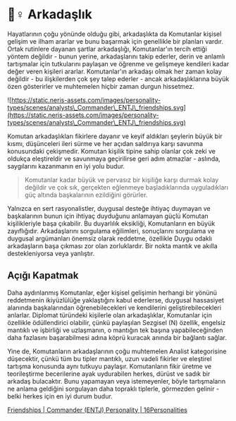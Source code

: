# 👯♀ Arkadaşlık

Hayatlarının çoğu yönünde olduğu gibi, arkadaşlıkta da Komutanlar kişisel gelişim ve ilham ararlar ve bunu başarmak için genellikle bir planları vardır. Ortak rutinlere dayanan şartlar arkadaşlığı, Komutanlar'ın tercih ettiği yöntem değildir - bunun yerine, arkadaşlarını takip ederler, derin ve anlamlı tartışmalar için tutkularını paylaşan ve öğrenme ve gelişmeye kendileri kadar değer veren kişileri ararlar. Komutanlar'ın arkadaşı olmak her zaman kolay değildir - bu ilişkilerden çok şey talep ederler - ancak arkadaşlıklarına büyük özen gösterirler ve muhtemelen hiçbir zaman durgun hissetmez.

![https://static.neris-assets.com/images/personality-types/scenes/analysts\_Commander\_ENTJ\_friendships.svg](https://static.neris-assets.com/images/personality-types/scenes/analysts\_Commander\_ENTJ\_friendships.svg)

Komutan arkadaşlıkları fikirlere dayanır ve keyif aldıkları şeylerin büyük bir kısmı, düşünceleri ileri sürme ve her açıdan saldırıya karşı savunma konusundaki çekişmedir. Komutan kişilik tipine sahip olanlar çok zeki ve oldukça eleştireldir ve savunmaya geçirilirse geri adım atmazlar - aslında, saygılarını kazanmanın en iyi yolu budur.

> Komutanlar kadar büyük ve pervasız bir kişiliğe karşı durmak kolay değildir ve çok sık, gerçekten eğlenmeye başladıklarında uyguladıkları güç altında başkalarının ezildiğini görürler.

Yalnızca en sert rasyonalistler, duygusal desteğe ihtiyaç duymayan ve başkalarının bunun için ihtiyaç duyduğunu anlamayan güçlü Komutan kişilikleriyle başa çıkabilir. Bu duyarlılık eksikliği, Komutanların en büyük zayıflığıdır. Arkadaşlarını sorgulama eğilimleri, sonuçlarını sorgulama ve duygusal argümanları önemsiz olarak reddetme, özellikle Duygu odaklı arkadaşların başa çıkması zor olan zorluklardır. Bir nokta mantık ve akılla destekleniyorsa veya yanlıştır.

## Açığı Kapatmak

Daha aydınlanmış Komutanlar, eğer kişisel gelişimin herhangi bir yönünü reddetmenin ikiyüzlülüğe yaklaştığını kabul ederlerse, duygusal hassasiyet alanında başkalarından öğrenebilecekleri ve kendilerini geliştirebilecekleri anlarlar. Diplomat türündeki kişilerle olan arkadaşlıklar, Komutanlar için özellikle ödüllendirici olabilir, çünkü paylaşılan Sezgisel (N) özellik, engelsiz mantıklı ve işbirliği ve uzlaşmanın, o mantığın tek başına yapabileceğinden daha fazlasını başarabilmesi adına köprü kuracak anında bir bağlantı sağlar.

Yine de, Komutanların arkadaşlarının çoğu muhtemelen Analist kategorisine düşecektir, çünkü tüm bu tipler mantıklı, uzun vadeli fikirler ve eleştirel tartışma konusunda aynı tutkuyu paylaşır. Komutanların fikir üretme ve teorileştirme becerilerine ayak uydurabilen herkes, dürüst ve sadık bir arkadaş bulacaktır. Bunu yapamayan veya istemeyenler, böyle tartışmaların ne anlama geldiğini sorgulayan daha topraklı tiplerle, görmezden gelinir - belki herkes için en iyi durum budur.



[Friendships | Commander (ENTJ) Personality | 16Personalities](https://www.16personalities.com/entj-friends)
